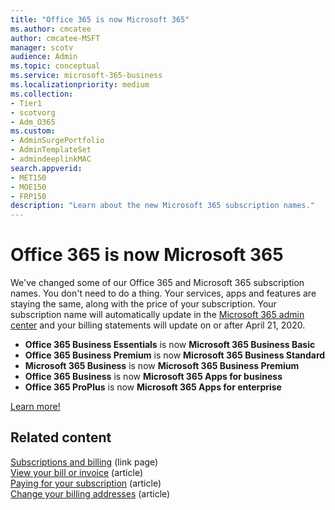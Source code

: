 ```yaml
---
title: "Office 365 is now Microsoft 365"
ms.author: cmcatee
author: cmcatee-MSFT
manager: scotv
audience: Admin
ms.topic: conceptual
ms.service: microsoft-365-business
ms.localizationpriority: medium
ms.collection:
- Tier1
- scotvorg
- Adm_O365
ms.custom: 
- AdminSurgePortfolio
- AdminTemplateSet
- admindeeplinkMAC
search.appverid:
- MET150
- MOE150
- FRP150
description: "Learn about the new Microsoft 365 subscription names."
---
```


# Office 365 is now Microsoft 365

We've changed some of our Office 365 and Microsoft 365 subscription names. You don't need to do a thing. Your services, apps and features are staying the same, along with the price of your subscription. Your subscription name will automatically update in the <a href="https://go.microsoft.com/fwlink/p/?linkid=2166757" target="_blank">Microsoft 365 admin center</a> and your billing statements will update on or after April 21, 2020.

- **Office 365 Business Essentials** is now **Microsoft 365 Business Basic**
- **Office 365 Business Premium** is now **Microsoft 365 Business Standard**
- **Microsoft 365 Business** is now **Microsoft 365 Business Premium**
- **Office 365 Business** is now **Microsoft 365 Apps for business**
- **Office 365 ProPlus** is now **Microsoft 365 Apps for enterprise**

[Learn more!](https://go.microsoft.com/fwlink/?linkid=2120533)

## Related content

[Subscriptions and billing](../commerce/index.yml) (link page)\
[View your bill or invoice](../commerce/billing-and-payments/view-your-bill-or-invoice.md) (article)\
[Paying for your subscription](../commerce/billing-and-payments/pay-for-your-subscription.md) (article)\
[Change your billing addresses](../commerce/billing-and-payments/change-your-billing-addresses.md) (article)

